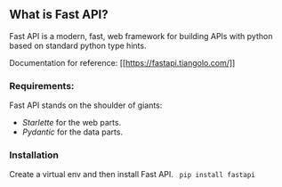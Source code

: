 
## What is Fast API?

Fast API is a modern, fast, web framework for building APIs with python based on standard python type hints.

Documentation for reference:
[[https://fastapi.tiangolo.com/]]


### Requirements:
Fast API stands on the shoulder of giants:
- *Starlette* for the web parts.
-  *Pydantic* for the data parts.

### Installation

Create a virtual env and then install Fast API.
` pip install fastapi`

